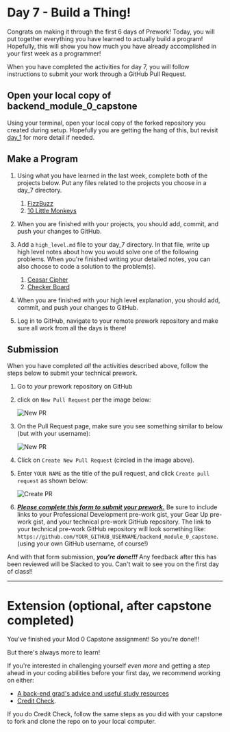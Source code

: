 # Day 7 - Build a Thing!

Congrats on making it through the first 6 days of Prework! Today, you will put together everything you have learned to actually build a program! Hopefully, this will show you how much you have already accomplished in your first week as a programmer!

When you have completed the activities for day 7, you will follow instructions to submit your work through a GitHub Pull Request.

## Open your local copy of backend_module_0_capstone
Using your terminal, open your local copy of the forked repository you created during setup. Hopefully you are getting the hang of this, but revisit [day_1](../day_1) for more detail if needed.

## Make a Program

1. Using what you have learned in the last week, complete both of the projects below. Put any files related to the projects you choose in a day_7 directory.

    1. [FizzBuzz](./fizzbuzz.md)
    1. [10 Little Monkeys](./10_little_monkeys.md)

1. When you are finished with your projects, you should add, commit, and push your changes to GitHub.

1. Add a `high_level.md` file to your day_7 directory. In that file, write up high level notes about how you would solve one of the following problems. When you're finished writing your detailed notes, you can also choose to code a solution to the problem(s).

    1. [Ceasar Cipher](./ceasar_cipher.md)
    1. [Checker Board](./checker_board.md)

1. When you are finished with your high level explanation, you should add, commit, and push your changes to GitHub.

1. Log in to GitHub, navigate to your remote prework repository and make sure all work from all the days is there!

## Submission

When you have completed *all* the activities described above, follow the steps below to submit your technical prework.

1. Go to *your* prework repository on GitHub

1. click on `New Pull Request` per the image below:
    
    ![New PR](https://i.imgur.com/lGKNxwC.png)

1. On the Pull Request page, make sure you see something similar to below (but with your username):
    
    ![New PR](https://i.imgur.com/CwJH8os.png)

1. Click on `Create New Pull Request` (circled in the image above).

1. Enter `YOUR NAME` as the title of the pull request, and click `Create pull request` as shown below:

    ![Create PR](https://i.imgur.com/CQQzfNc.png)

1. ***[Please complete this form to submit your prework.](https://sites.google.com/casimircreative.com/enrollment/mod-0-capstone-fka-pre-work)*** Be sure to include links to your Professional Development pre-work gist, your Gear Up pre-work gist, and your technical pre-work GitHub repository. The link to your technical pre-work GitHub repository will look something like: `https://github.com/YOUR_GITHUB_USERNAME/backend_module_0_capstone`. (using your own GitHub username, of course!)

And with that form submission, ***you're done!!!*** Any feedback after this has been reviewed will be Slacked to you. Can't wait to see you on the first day of class!!

----------------------------------

# Extension (optional, after capstone completed)

You've finished your Mod 0 Capstone assignment! So you're done!!! 

But there's always more to learn!

If you're interested in challenging yourself _even more_ and getting a step ahead in your coding abilities before your first day, we recommend working on either:

- [A back-end grad's advice and useful study resources](https://josh.works/turing-backend-prep-01-intro)
- [Credit Check](https://github.com/turingschool-examples/credit_check).

If you do Credit Check, follow the same steps as you did with your capstone to fork and clone the repo on to your local computer.
